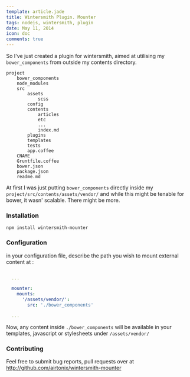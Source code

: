 ```yaml
---
template: article.jade
title: Wintersmith Plugin. Mounter
tags: nodejs, wintersmith, plugin
date: May 11, 2014
icon: doc
comments: true
---
```


So I've just created a plugin for wintersmith, aimed at utilising my `bower_components` from outside
my contents directory.


```shell
project
	bower_components
	node_modules
	src
		assets
			scss
		config
		contents
			articles
			etc
			...
			index.md
		plugins
		templates
		tests
		app.coffee
	CNAME
	Gruntfile.coffee
	bower.json
	package.json
	readme.md
```

At first I was just putting `bower_components` directly inside my `project/src/contents/assets/vendor/`
and while this might be tenable for bower, it wasn' scalable. There might be more.

### Installation


```
npm install wintersmith-mounter
```

### Configuration

in your configuration file, describe the path you wish to mount external content at : 

```yaml

  ...

  mounter:
    mounts:
      '/assets/vendor/': 
        src: './bower_components'

  ...
```

Now, any content inside `./bower_components` will be available in your templates, 
javascript or stylesheets under `/assets/vendor/`


### Contributing

Feel free to submit bug reports, pull requests over at http://github.com/airtonix/wintersmith-mounter